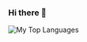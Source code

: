 ### Hi there 👋

![My Top Languages](https://github-readme-stats.vercel.app/api/top-langs/?username=xoltia&size_weight=0.5&count_weight=0.5&layout=compact&langs_count=8&theme=transparent)

<!--
**xoltia/xoltia** is a ✨ _special_ ✨ repository because its `README.md` (this file) appears on your GitHub profile.

Here are some ideas to get you started:

- 🔭 I’m currently working on ...
- 🌱 I’m currently learning ...
- 👯 I’m looking to collaborate on ...
- 🤔 I’m looking for help with ...
- 💬 Ask me about ...
- 📫 How to reach me: ...
- 😄 Pronouns: ...
- ⚡ Fun fact: ...
-->
